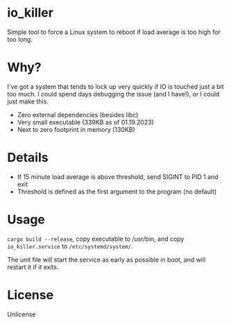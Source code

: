 # io_killer
Simple tool to force a Linux system to reboot if load average is too high for too long.

# Why?
I've got a system that tends to lock up very quickly if IO is touched just a bit too much.
I could spend days debugging the issue (and I have!), or I could just make this.

* Zero external dependencies (besides libc)
* Very small executable (339KB as of 01.19.2023)
* Next to zero footprint in memory (130KB)

# Details
* If 15 minute load average is above threshold, send SIGINT to PID 1 and exit
* Threshold is defined as the first argument to the program (no default)

# Usage
`cargo build --release`, copy executable to /usr/bin, and copy `io_killer.service` to `/etc/systemd/system/`.

The unit file will start the service as early as possible in boot, and will restart it if it exits.

# License
Unlicense
